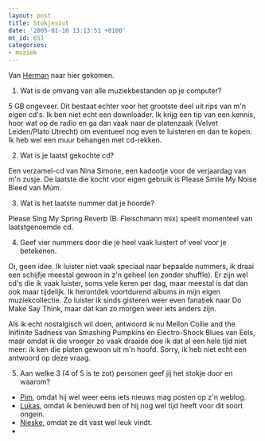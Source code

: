 ```yaml
---
layout: post
title: Stokjeszut
date: '2005-01-10 13:13:51 +0100'
mt_id: 651
categories:
- muziek
---
```

Van <a href="http://spaceshanty.blogspot.com/2005/01/stokjeszut-1.html">Herman</a> naar hier gekomen.

1. Wat is de omvang van alle muziekbestanden op je computer?

5 GB ongeveer. Dit bestaat echter voor het grootste deel uit rips van m'n eigen cd's. Ik ben niet echt een downloader. Ik krijg een tip van een kennis, hoor wat op de radio en ga dan vaak naar de platenzaak (Velvet Leiden/Plato Utrecht) om eventueel nog even te luisteren en dan te kopen. Ik heb wel een muur behangen met cd-rekken.

2. Wat is je laatst gekochte cd?

Een verzamel-cd van Nina Simone, een kadootje voor de verjaardag van m'n zusje. De laatste die kocht voor eigen gebruik is Please Smile My Noise Bleed van M&uacute;m.

3. Wat is het laatste nummer dat je hoorde?

Please Sing My Spring Reverb (B. Fleischmann mix) speelt momenteel van laatstgenoemde cd.

4. Geef vier nummers door die je heel vaak luistert of veel voor je betekenen.

Oi, geen idee. Ik luister niet vaak speciaal naar bepaalde nummers, ik draai een schijfje meestal gewoon in z'n geheel (en zonder shuffle). Er zijn wel cd's die ik vaak luister, soms vele keren per dag, maar meestal is dat dan ook maar tijdelijk. Ik herontdek voortdurend albums in mijn eigen muziekcollectie. Zo luister ik sinds gisteren weer even fanatiek naar Do Make Say Think, maar dat kan zo morgen weer iets anders zijn.

Als ik echt nostalgisch wil doen, antwoord ik nu Mellon Collie and the Inifinite Sadness van Smashing Pumpkins en Electro-Shock Blues van Eels, maar omdat ik die vroeger zo vaak draaide doe ik dat al een hele tijd niet meer: ik ken die platen gewoon uit m'n hoofd. Sorry, ik heb niet echt een antwoord op deze vraag.

5. Aan welke 3 (4 of 5 is te zot) personen geef jij het stokje door en waarom?

<ul>
<li><a href="http://pim.lemonbit.nl/">Pim</a>, omdat hij wel weer eens iets nieuws mag posten op z'n weblog.</li>
<li><a href="http://www.livejournal.com/users/lukazz/14984.html">Lukas</a>, omdat ik benieuwd ben of hij nog wel tijd heeft voor dit soort ongein.</li>
<li><a href="http://www.livejournal.com/users/nieske/18669.html">Nieske</a>, omdat ze dit vast wel leuk vindt.</li>
<li></li>
</ul>
